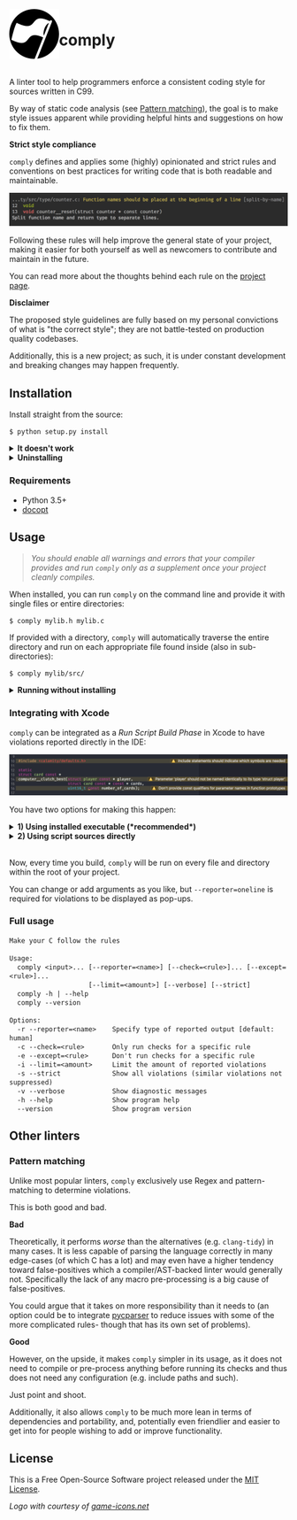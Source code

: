 <img width="90" src="assets/logo.png" alt="comply" align="left">

# comply

<br/>

A linter tool to help programmers enforce a consistent coding style for sources written in C99.

By way of static code analysis (see [Pattern matching](#pattern-matching)), the goal is to make style issues apparent while providing helpful hints and suggestions on how to fix them.

**Strict style compliance**

`comply` defines and applies some (highly) opinionated and strict rules and conventions on best practices for writing code that is both readable and maintainable.

![](assets/example_terminal.png "An example of reported violations using the Human reporting mode in a terminal")

Following these rules will help improve the general state of your project, making it easier for both yourself as well as newcomers to contribute and maintain in the future.

You can read more about the thoughts behind each rule on the [project page](http://jhauberg.github.io/comply).

**Disclaimer**

The proposed style guidelines are fully based on my personal convictions of what is "the correct style"; they are not battle-tested on production quality codebases.

Additionally, this is a new project; as such, it is under constant development and breaking changes may happen frequently.

## Installation

Install straight from the source:

```console
$ python setup.py install
```

<details>
  <summary><strong>It doesn't work</strong></summary>

<br/>

There's a few things that could go wrong during an install. If things didn't go as expected, check the following:

**You may have more than one Python version installed**

Some systems may have multiple Python versions installed and available. This project requires Python 3.5 or later, so you may need to specify that you want to use a later version:

```console
$ python3 setup.py install
```

**Your PATH environment variable may be incorrect**

When you first installed Python, the installer probably added the `PATH` automatically to your `~/.profile` or `~/.bash_profile`. However, in case it didn't, it should look something like this:

```bash
PATH="/Library/Frameworks/Python.framework/Versions/3.6/bin:${PATH}"
export PATH
```

You may additionally need to add the `PYTHONPATH` variable and have it point to the `site-packages` directory of your Python version; for example, for a Python 3.6 installation, the variable could look like this:

```bash
export PYTHONPATH="${PYTHONPATH}/Library/Frameworks/Python.framework/Versions/3.6/lib/python3.6/site-packages"
```

</details>

<details>
  <summary><strong>Uninstalling</strong></summary>

<br/>

If you want to uninstall `comply` and make sure that you get rid of everything, you can run the installation again using the additional `--record` argument to save a list of all installed files:

```console
$ python setup.py install --record installed_files.txt
```

You can then go through all listed files and manually delete each one.

</details>

### Requirements

- Python 3.5+
- [docopt](https://github.com/docopt/docopt)

## Usage

> *You should enable all warnings and errors that your compiler provides and run `comply` only as a supplement once your project cleanly compiles.*

When installed, you can run `comply` on the command line and provide it with single files or entire directories:

```console
$ comply mylib.h mylib.c
```

If provided with a directory, `comply` will automatically traverse the entire directory and run on each appropriate file found inside (also in sub-directories):

```console
$ comply mylib/src/
```

<details>
  <summary><strong>Running without installing</strong></summary>

<br/>

You can also run `comply` without having to first install it.

**1) By executing the supplied run script**

From anywhere, simply execute [run.py](run.py) with the same arguments that you normally would `comply`. The script is found at the root of the project.

```console
$ python path/to/comply/run.py src.h src.c --reporter=human
```

**2) By executing the module as a script**

This requires the working directory to be at the root of the project.

```console
$ cd path/to/comply
$ python -m comply path/to/src/
```

</details>

### Integrating with Xcode

`comply` can be integrated as a *Run Script Build Phase* in Xcode to have violations reported directly in the IDE:

![](assets/example.png "An example of reported violations in Xcode")

You have two options for making this happen:

<details>
  <summary><strong>1) Using installed executable (*recommended*)</strong></summary>

<br/>

First, figure out exactly where `comply` has been installed to:

```console
$ which comply
```

This should provide you with a path to the executable, e.g. something like:

```console
/Library/Frameworks/Python.framework/Versions/3.6/bin/comply
```

In Xcode, add a new *Run Script Phase*. Copy and paste below snippet into the script editor. Replace `<executable>` with the path to the `comply` executable that you just found.

```shell
export PYTHONIOENCODING=UTF-8

<executable> "${SRCROOT}" --reporter=oneline
```

For example, this would become:

```shell
export PYTHONIOENCODING=UTF-8

/Library/Frameworks/Python.framework/Versions/3.6/bin/comply "${SRCROOT}" --reporter=oneline
```

</details>

<details>
  <summary><strong>2) Using script sources directly</strong></summary>

<br/>

If you prefer not installing, you can still use the phase script as described in **1)**. It can be useful to avoid installing if you're working on new features or fixing bugs.

Just point to the [run.py](run.py) script instead of the installed executable:

```shell
export PYTHONIOENCODING=UTF-8

python path/to/comply/run.py "${SRCROOT}" --reporter=oneline
```

</details>

<br />

Now, every time you build, `comply` will be run on every file and directory within the root of your project. 

You can change or add arguments as you like, but `--reporter=oneline` is required for violations to be displayed as pop-ups.

### Full usage

```console
Make your C follow the rules

Usage:
  comply <input>... [--reporter=<name>] [--check=<rule>]... [--except=<rule>]...
                    [--limit=<amount>] [--verbose] [--strict]
  comply -h | --help
  comply --version

Options:
  -r --reporter=<name>    Specify type of reported output [default: human]
  -c --check=<rule>       Only run checks for a specific rule
  -e --except=<rule>      Don't run checks for a specific rule
  -i --limit=<amount>     Limit the amount of reported violations
  -s --strict             Show all violations (similar violations not suppressed)
  -v --verbose            Show diagnostic messages
  -h --help               Show program help
  --version               Show program version
```

## Other linters

### Pattern matching

Unlike most popular linters, `comply` exclusively use Regex and pattern-matching to determine violations. 

This is both good and bad.

**Bad**

Theoretically, it performs *worse* than the alternatives (e.g. `clang-tidy`) in many cases. It is less capable of parsing the language correctly in many edge-cases (of which C has a lot) and may even have a higher tendency toward false-positives which a compiler/AST-backed linter would generally not. Specifically the lack of any macro pre-processing is a big cause of false-positives.

You could argue that it takes on more responsibility than it needs to (an option could be to integrate [pycparser](https://github.com/eliben/pycparser) to reduce issues with some of the more complicated rules- though that has its own set of problems).

**Good**

However, on the upside, it makes `comply` simpler in its usage, as it does not need to compile or pre-process anything before running its checks and thus does not need any configuration (e.g. include paths and such).

Just point and shoot.

Additionally, it also allows `comply` to be much more lean in terms of dependencies and portability, and, potentially even friendlier and easier to get into for people wishing to add or improve functionality.

## License

This is a Free Open-Source Software project released under the [MIT License](LICENSE).

*Logo with courtesy of [game-icons.net](http://game-icons.net/lorc/originals/black-flag.html)*
